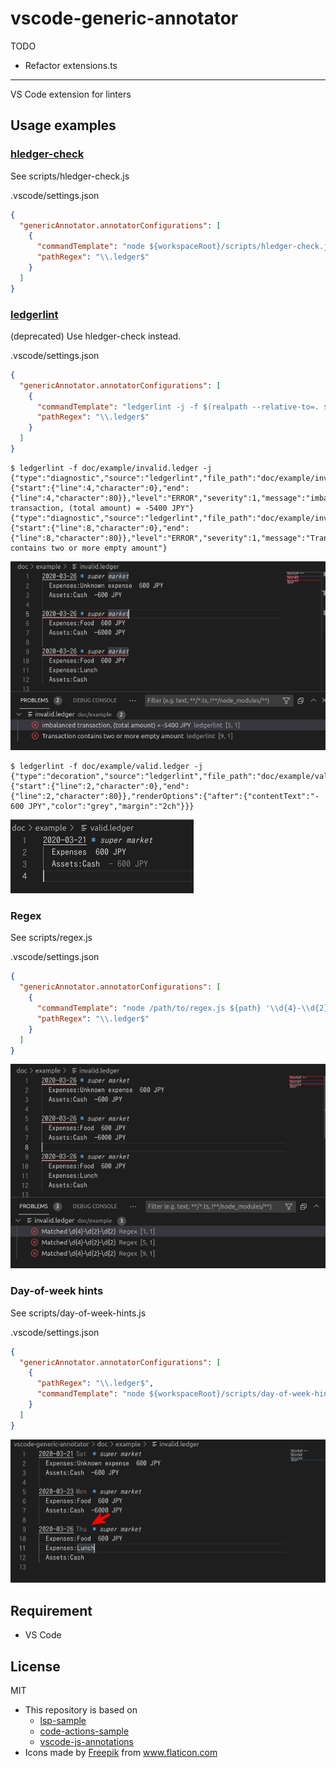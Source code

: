 # vscode-generic-annotator

TODO

- Refactor extensions.ts

---

VS Code extension for linters

## Usage examples

### [hledger-check](https://hledger.org/1.28/hledger.html#check)

See scripts/hledger-check.js

.vscode/settings.json

```json
{
  "genericAnnotator.annotatorConfigurations": [
    {
      "commandTemplate": "node ${workspaceRoot}/scripts/hledger-check.js $(realpath --relative-to=. ${path})",
      "pathRegex": "\\.ledger$"
    }
  ]
}
```

### [ledgerlint](https://github.com/oshikiri/ledgerlint)

(deprecated) Use hledger-check instead.

.vscode/settings.json

```json
{
  "genericAnnotator.annotatorConfigurations": [
    {
      "commandTemplate": "ledgerlint -j -f $(realpath --relative-to=. ${path})",
      "pathRegex": "\\.ledger$"
    }
  ]
}
```

```console
$ ledgerlint -f doc/example/invalid.ledger -j
{"type":"diagnostic","source":"ledgerlint","file_path":"doc/example/invalid.ledger","line_number":5,"range":{"start":{"line":4,"character":0},"end":{"line":4,"character":80}},"level":"ERROR","severity":1,"message":"imbalanced transaction, (total amount) = -5400 JPY"}
{"type":"diagnostic","source":"ledgerlint","file_path":"doc/example/invalid.ledger","line_number":9,"range":{"start":{"line":8,"character":0},"end":{"line":8,"character":80}},"level":"ERROR","severity":1,"message":"Transaction contains two or more empty amount"}
```

![screenshot ledgerlint 1](./doc/example_ledgerlint.png)

```console
$ ledgerlint -f doc/example/valid.ledger -j
{"type":"decoration","source":"ledgerlint","file_path":"doc/example/valid.ledger","range":{"start":{"line":2,"character":0},"end":{"line":2,"character":80}},"renderOptions":{"after":{"contentText":"- 600 JPY","color":"grey","margin":"2ch"}}}
```

![screenshot ledgerlint 2](./doc/example_ledgerlint2.png)

### Regex

See scripts/regex.js

.vscode/settings.json

```json
{
  "genericAnnotator.annotatorConfigurations": [
    {
      "commandTemplate": "node /path/to/regex.js ${path} '\\d{4}-\\d{2}-\\d{2}'",
      "pathRegex": "\\.ledger$"
    }
  ]
}
```

![screenshot regex](./doc/example_regex.png)

### Day-of-week hints

See scripts/day-of-week-hints.js

.vscode/settings.json

```json
{
  "genericAnnotator.annotatorConfigurations": [
    {
      "pathRegex": "\\.ledger$",
      "commandTemplate": "node ${workspaceRoot}/scripts/day-of-week-hints.js $(realpath --relative-to=. ${path})"
    }
  ]
}
```

![screenshot day of week hints](./doc/example_dow.png)

## Requirement

- VS Code

## License

MIT

- This repository is based on
  - [lsp-sample](https://github.com/microsoft/vscode-extension-samples/tree/6f16dafc01a248ac39d450ecf56ae73274757644/lsp-sample)
  - [code-actions-sample](https://github.com/microsoft/vscode-extension-samples/tree/133fa26af64ba8760559c5a06299953673d60763/code-actions-sample)
  - [vscode-js-annotations](https://github.com/lannonbr/vscode-js-annotations)
- <div>Icons made by <a href="https://www.freepik.com" title="Freepik">Freepik</a> from <a href="https://www.flaticon.com/" title="Flaticon">www.flaticon.com</a></div>
